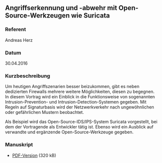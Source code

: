 ## Angriffserkennung und -abwehr mit Open-Source-Werkzeugen wie Suricata

### Referent
Andreas Herz

### Datum
30.04.2016

### Kurzbeschreibung
Um heutigen Angriffszenarien besser beizukommen, gibt es neben dedizierten
Firewalls mehrere weitere Möglichkeiten, diesen zu begegnen. In diesem Vortrag
wird ein Einblick in die Funktionsweise von sogenannten Intrusion-Prevention-
und Intrusion-Detection-Systemen gegeben. Mit Regeln auf Signaturbasis wird der
Netzwerkverkehr nach ungewöhnlichen oder gefährlichen Mustern beobachtet.

Als Beispiel wird das Open-Source-IDS/IPS-System Suricata vorgestellt, bei dem
der Vortragende als Entwickler tätig ist. Ebenso wird ein Ausblick auf
verwandte und ergänzende Open-Source-Werkzeuge gegeben.


### Manuskript

* [PDF-Version](/download/Vortraege/lit2016-herz-suricata.pdf) (320 kB)
